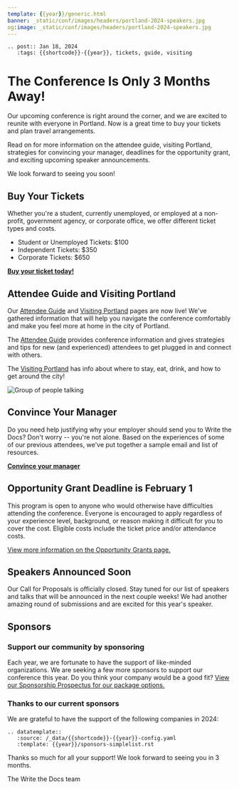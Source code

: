 ```yaml
---
template: {{year}}/generic.html
banner: _static/conf/images/headers/portland-2024-speakers.jpg
og:image: _static/conf/images/headers/portland-2024-speakers.jpg
---
```


```{eval-rst}
.. post:: Jan 18, 2024
   :tags: {{shortcode}}-{{year}}, tickets, guide, visiting
```


# The Conference Is Only 3 Months Away!

Our upcoming conference is right around the corner, and we are excited to reunite with everyone in Portland. Now is a great time to buy your tickets and plan travel arrangements.

Read on for more information on the attendee guide, visiting Portland, strategies for convincing your manager, deadlines for the opportunity grant, and exciting upcoming speaker announcements.

We look forward to seeing you soon!

## Buy Your Tickets

Whether you're a student, currently unemployed, or employed at a non-profit, government agency, or corporate office, we offer different ticket types and costs.

- Student or Unemployed Tickets: $100
- Independent Tickets: $350
- Corporate Tickets: $650

[**Buy your ticket today!**](https://www.writethedocs.org/conf/portland/2024/tickets/)

## Attendee Guide and Visiting Portland

Our [Attendee Guide](https://www.writethedocs.org/conf/portland/2024/attendee-guide/) and [Visiting Portland](https://www.writethedocs.org/conf/portland/2024/visiting/) pages are now live! We've gathered information that will help you navigate the conference comfortably and make you feel more at home in the city of Portland.

The [Attendee Guide](https://www.writethedocs.org/conf/portland/2024/attendee-guide/) provides conference information and gives strategies and tips for new (and experienced) attendees to get plugged in and connect with others.

The [Visiting Portland](https://www.writethedocs.org/conf/portland/2024/visiting/) has info about where to stay, eat, drink, and how to get around the city!

![Group of people talking](/_static/img/2024/attendee-guide.jpg)

## Convince Your Manager

Do you need help justifying why your employer should send you to Write the Docs? Don't worry -- you're not alone. Based on the experiences of some of our previous attendees, we've put together a sample email and list of resources.

[**Convince your manager**](https://www.writethedocs.org/conf/portland/2024/convince-your-manager/)

## Opportunity Grant Deadline is February 1

This program is open to anyone who would otherwise have difficulties attending the conference. Everyone is encouraged to apply regardless of your experience level, background, or reason making it difficult for you to cover the cost. Eligible costs include the ticket price and/or attendance costs.

[View more information on the Opportunity Grants page.](https://www.writethedocs.org/conf/portland/2024/opportunity-grants/)

## Speakers Announced Soon

Our Call for Proposals is officially closed. Stay tuned for our list of speakers and talks that will be announced in the next couple weeks! We had another amazing round of submissions and are excited for this year's speaker.

## Sponsors

### Support our community by sponsoring

Each year, we are fortunate to have the support of like-minded organizations. We are seeking a few more sponsors to support our conference this year. Do you think your company would be a good fit? [View our Sponsorship Prospectus for our package options.](https://www.writethedocs.org/conf/portland/2024/sponsors/prospectus/)

### Thanks to our current sponsors

We are grateful to have the support of the following companies in 2024:

```{eval-rst}
.. datatemplate::
   :source: /_data/{{shortcode}}-{{year}}-config.yaml
   :template: {{year}}/sponsors-simplelist.rst
```

Thanks so much for all your support! We look forward to seeing you in 3 months.

The Write the Docs team

